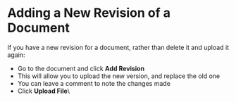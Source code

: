# Adding a New Revision of a Document

If you have a new revision for a document, rather than delete it and upload it again:

* Go to the document and click **Add Revision**
* This will allow you to upload the new version, and replace the old one
* You can leave a comment to note the changes made
* Click **Upload File**\
